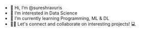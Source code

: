 - 👋 Hi, I’m @sureshravuris
- 👀 I’m interested in Data Science
- 🌱 I’m currently learning Programming, ML & DL
- 👨‍💻 Let's connect and collaborate on interesting projects! 💻
